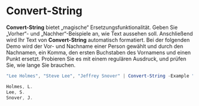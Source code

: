 # Convert-String
**Convert-String** bietet „magische“ Ersetzungsfunktionalität. Geben Sie „Vorher“- und „Nachher“-Beispiele an, wie Text aussehen soll. Anschließend wird Ihr Text von **Convert-String** automatisch formatiert. Bei der folgenden Demo wird der Vor- und Nachname einer Person gewählt und durch den Nachnamen, ein Komma, den ersten Buchstaben des Vornamens und einen Punkt ersetzt. Probieren Sie es mit einem regulären Ausdruck, und prüfen Sie, wie lange Sie brauchen.

```powershell
"Lee Holmes", "Steve Lee", "Jeffrey Snover" | Convert-String -Example "Bill Gates=Gates, B.","John Smith=Smith, J."

Holmes, L.
Lee, S.
Snover, J.
```


<!--HONumber=Jun16_HO4-->


